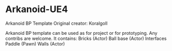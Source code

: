 # Arkanoid-UE4
Arkanoid BP Template
Original creator: Koralgoll

Arkanoid BP template can be used as for project or for prototyping. Any contribs are welcome.
It contains:
Bricks (Actor)
Ball base (Actor)
Interfaces
Paddle (Pawn)
Walls (Actor)
